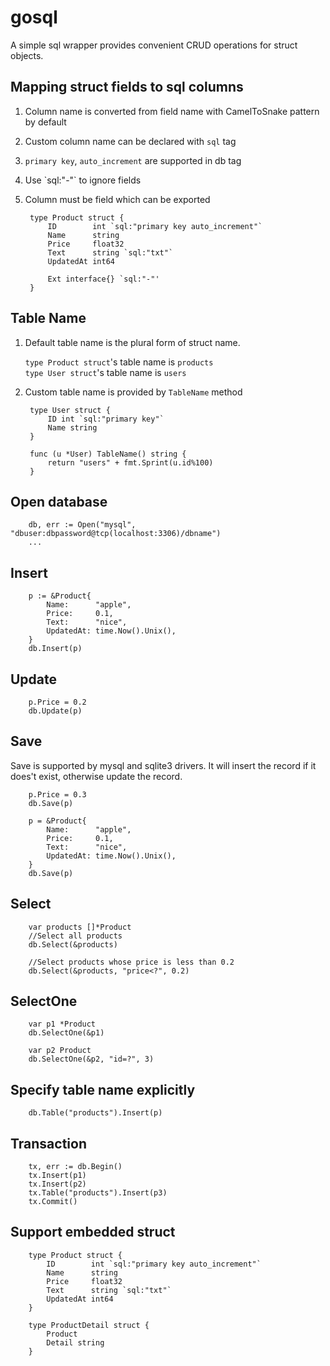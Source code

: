 # gosql

A simple sql wrapper provides convenient CRUD operations for struct objects.
 
## Mapping struct fields to sql columns
1. Column name is converted from field name with CamelToSnake pattern by default
1. Custom column name can be declared with `sql` tag 
1. `primary key`, `auto_increment` are supported in db tag
1. Use \`sql:"-"\` to ignore fields
1. Column must be field which can be exported

        type Product struct {
    	    ID        int `sql:"primary key auto_increment"`
    	    Name      string
    	    Price     float32
    	    Text      string `sql:"txt"`
    	    UpdatedAt int64
    	    
    	    Ext interface{} `sql:"-"'
        }
        
## Table Name
1. Default table name is the plural form of struct name. 

    `type Product struct`'s table name is `products`  
    `type User struct`'s table name is `users`
1. Custom table name is provided by `TableName` method

        type User struct {
            ID int `sql:"primary key"`
            Name string
        }
        
        func (u *User) TableName() string {
            return "users" + fmt.Sprint(u.id%100)
        }

## Open database

    	db, err := Open("mysql", "dbuser:dbpassword@tcp(localhost:3306)/dbname")
    	...

## Insert

        p := &Product{
            Name:      "apple",
            Price:     0.1,
            Text:      "nice",
            UpdatedAt: time.Now().Unix(),
        }
        db.Insert(p)
        
## Update

        p.Price = 0.2
        db.Update(p)
        
## Save
Save is supported by mysql and sqlite3 drivers. It will insert the record if it does't exist, otherwise update the record.
       
        p.Price = 0.3
        db.Save(p)
        
        p = &Product{
            Name:      "apple",
            Price:     0.1,
            Text:      "nice",
            UpdatedAt: time.Now().Unix(),
        }
        db.Save(p)
        
## Select

        var products []*Product
        //Select all products
        db.Select(&products)
        
        //Select products whose price is less than 0.2
        db.Select(&products, "price<?", 0.2)
        
## SelectOne

        var p1 *Product
        db.SelectOne(&p1)
     
        var p2 Product
        db.SelectOne(&p2, "id=?", 3)
        
## Specify table name explicitly

        db.Table("products").Insert(p)
        
## Transaction
        
        tx, err := db.Begin()
        tx.Insert(p1)
        tx.Insert(p2)
        tx.Table("products").Insert(p3)
        tx.Commit()
        
## Support embedded struct
        
        type Product struct {
            ID        int `sql:"primary key auto_increment"`
            Name      string
            Price     float32
            Text      string `sql:"txt"`
            UpdatedAt int64
        }
        
        type ProductDetail struct {
            Product
            Detail string
        }